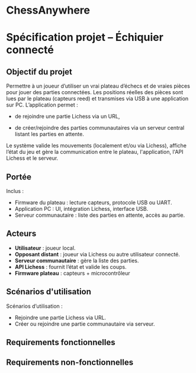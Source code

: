 # ChessAnywhere

# Spécification projet – Échiquier connecté

## Objectif du projet

Permettre à un joueur d’utiliser un vrai plateau d’échecs et de vraies pièces pour jouer des parties connectées.
Les positions réelles des pièces sont lues par le plateau (capteurs reed) et transmises via USB à une application sur PC.
L’application permet :

- de rejoindre une partie Lichess via un URL,

- de créer/rejoindre des parties communautaires via un serveur central listant les parties en attente.

Le système valide les mouvements (localement et/ou via Lichess), affiche l’état du jeu et gère la communication entre le plateau, l'application, l'API Lichess et le serveur.

## Portée

Inclus :

- Firmware du plateau : lecture capteurs, protocole USB ou UART.
- Application PC : UI, intégration Lichess, interface USB.
- Serveur communautaire : liste des parties en attente, accès au partie.

## Acteurs

- <b>Utilisateur</b> : joueur local.
- <b>Opposant distant</b> : joueur via Lichess ou autre utilisateur connecté.
- <b>Serveur communautaire</b> : gère la liste des parties.
- <b>API Lichess</b> : fournit l’état et valide les coups.
- <b>Firmware plateau</b> : capteurs + microcontrôleur

## Scénarios d'utilisation

Scénarios d’utilisation :

- Rejoindre une partie Lichess via URL.
- Créer ou rejoindre une partie communautaire via serveur.

## Requirements fonctionnelles



## Requirements non-fonctionnelles


